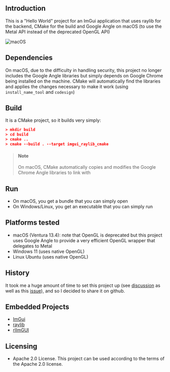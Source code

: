 Introduction
------------

This is a "Hello World" project for an ImGui application that uses raylib for the backend, CMake for the build and Google Angle on macOS (to use the Metal API instead of the deprecated OpenGL API)

![macOS](https://github.com/ypujante/imgui-raylib-cmake/releases/download/v2.0.0/macOS.png)

Dependencies
------------

On macOS, due to the difficulty in handling security, this project no longer includes the Google Angle libraries but simply depends on Google Chrome being installed on the machine. CMake will automatically find the libraries and applies the changes necessary to make it work (using `install_name_tool` and `codesign`)

Build
-----

It is a CMake project, so it builds very simply:

```cmake
> mkdir build
> cd build
> cmake ..
> cmake --build . --target imgui_raylib_cmake
```

> #### Note
> On macOS, CMake automatically copies and modifies the Google Chrome Angle libraries to link with

Run
---

* On macOS, you get a bundle that you can simply open
* On Windows/Linux, you get an executable that you can simply run

Platforms tested
---------------

* macOS (Ventura 13.4): note that OpenGL is deprecated but this project uses Google Angle to provide a very efficient OpenGL wrapper that delegates to Metal
* Windows 11 (uses native OpenGL)
* Linux Ubuntu (uses native OpenGL)

History
-------

It took me a huge amount of time to set this project up (see [discussion](https://discourse.cmake.org/t/embedding-dylib-in-a-macos-bundle/8465/5?u=fry) as well as this [issue](https://github.com/raysan5/raylib/issues/3179)), and so I decided to share it on github.

Embedded Projects
-----------------

* [ImGui](https://github.com/ocornut/imgui)
* [raylib](https://github.com/raysan5/raylib)
* [rlImGUI](https://github.com/raylib-extras/rlImGui)

Licensing
---------

- Apache 2.0 License. This project can be used according to the terms of the Apache 2.0 license.

